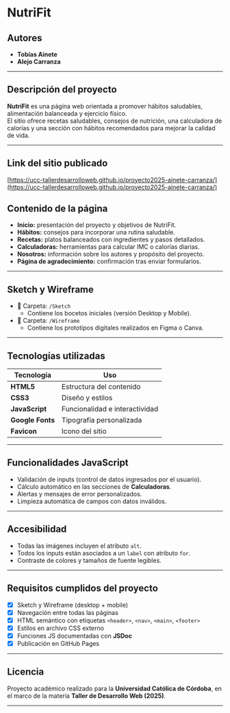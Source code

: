 # NutriFit

## Autores
- **Tobías Ainete**
- **Alejo Carranza**

---

## Descripción del proyecto
**NutriFit** es una página web orientada a promover hábitos saludables, alimentación balanceada y ejercicio físico.  
El sitio ofrece recetas saludables, consejos de nutrición, una calculadora de calorías y una sección con hábitos recomendados para mejorar la calidad de vida.

---

## Link del sitio publicado
[https://ucc-tallerdesarrolloweb.github.io/proyecto2025-ainete-carranza/](https://ucc-tallerdesarrolloweb.github.io/proyecto2025-ainete-carranza/)

## Contenido de la página
- **Inicio:** presentación del proyecto y objetivos de NutriFit.  
- **Hábitos:** consejos para incorporar una rutina saludable.  
- **Recetas:** platos balanceados con ingredientes y pasos detallados.  
- **Calculadoras:** herramientas para calcular IMC o calorías diarias.  
- **Nosotros:** información sobre los autores y propósito del proyecto.  
- **Página de agradecimiento:** confirmación tras enviar formularios.

---

## Sketch y Wireframe
- 📂 Carpeta: `/Sketch`
  - Contiene los bocetos iniciales (versión Desktop y Mobile).
- 📂 Carpeta: `/Wireframe`
  - Contiene los prototipos digitales realizados en Figma o Canva.

---

## Tecnologías utilizadas
| Tecnología | Uso |
|-------------|-----|
| **HTML5** | Estructura del contenido |
| **CSS3** | Diseño y estilos |
| **JavaScript** | Funcionalidad e interactividad |
| **Google Fonts** | Tipografía personalizada |
| **Favicon** | Icono del sitio |

---

## Funcionalidades JavaScript
- Validación de inputs (control de datos ingresados por el usuario).  
- Cálculo automático en las secciones de **Calculadoras**.  
- Alertas y mensajes de error personalizados.  
- Limpieza automática de campos con datos inválidos.

---

## Accesibilidad
- Todas las imágenes incluyen el atributo `alt`.  
- Todos los inputs están asociados a un `label` con atributo `for`.  
- Contraste de colores y tamaños de fuente legibles.

---

## Requisitos cumplidos del proyecto
- [x] Sketch y Wireframe (desktop + mobile)
- [x] Navegación entre todas las páginas
- [x] HTML semántico con etiquetas `<header>`, `<nav>`, `<main>`, `<footer>`
- [x] Estilos en archivo CSS externo
- [x] Funciones JS documentadas con **JSDoc**
- [x] Publicación en GitHub Pages

---

## Licencia
Proyecto académico realizado para la **Universidad Católica de Córdoba**, en el marco de la materia **Taller de Desarrollo Web (2025)**.

---

